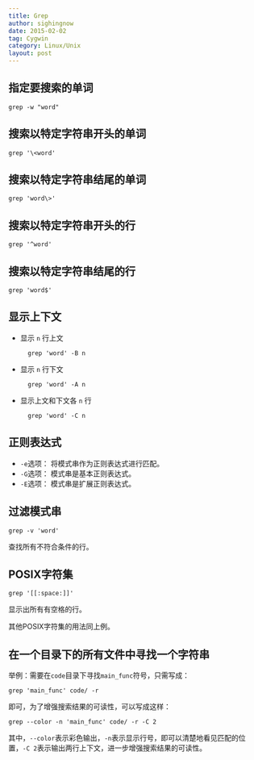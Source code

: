 ```yaml
---
title: Grep
author: sighingnow
date: 2015-02-02
tag: Cygwin
category: Linux/Unix
layout: post
---
```


指定要搜索的单词
----------------

    grep -w "word"

搜索以特定字符串开头的单词
--------------------------

    grep '\<word'

搜索以特定字符串结尾的单词
--------------------------

    grep 'word\>'

搜索以特定字符串开头的行
------------------------

<!--more-->

    grep '^word'

搜索以特定字符串结尾的行
------------------------

    grep 'word$'

显示上下文
----------

+ 显示 `n` 行上文
    
        grep 'word' -B n

+ 显示 `n` 行下文

        grep 'word' -A n

+ 显示上文和下文各 `n` 行

        grep 'word' -C n

正则表达式
----------

+ `-e`选项： 将模式串作为正则表达式进行匹配。
+ `-G`选项： 模式串是基本正则表达式。
+ `-E`选项： 模式串是扩展正则表达式。

过滤模式串
----------

    grep -v 'word'

查找所有不符合条件的行。

POSIX字符集
-----------

    grep '[[:space:]]' 

显示出所有有空格的行。

其他POSIX字符集的用法同上例。

在一个目录下的所有文件中寻找一个字符串
---------------------------------------

举例：需要在`code`目录下寻找`main_func`符号，只需写成：

    grep 'main_func' code/ -r

即可，为了增强搜索结果的可读性，可以写成这样：

    grep --color -n 'main_func' code/ -r -C 2

其中，`--color`表示彩色输出，`-n`表示显示行号，即可以清楚地看见匹配的位置，`-C 2`表示输出两行上下文，进一步增强搜索结果的可读性。





